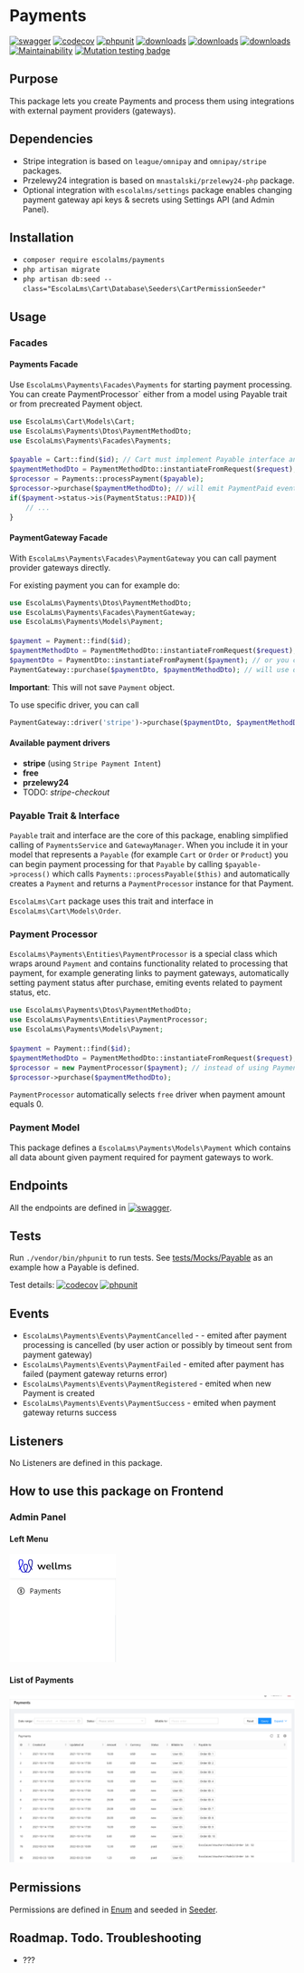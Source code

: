 # Payments

[![swagger](https://img.shields.io/badge/documentation-swagger-green)](https://escolalms.github.io/payments/)
[![codecov](https://codecov.io/gh/EscolaLMS/Files/branch/main/graph/badge.svg?token=NRAN4R8AGZ)](https://codecov.io/gh/EscolaLMS/payments)
[![phpunit](https://github.com/EscolaLMS/payments/actions/workflows/test.yml/badge.svg)](https://github.com/EscolaLMS/payments/actions/workflows/test.yml)
[![downloads](https://img.shields.io/packagist/dt/escolalms/payments)](https://packagist.org/packages/escolalms/payments)
[![downloads](https://img.shields.io/packagist/v/escolalms/payments)](https://packagist.org/packages/escolalms/payments)
[![downloads](https://img.shields.io/packagist/l/escolalms/payments)](https://packagist.org/packages/escolalms/payments)
[![Maintainability](https://api.codeclimate.com/v1/badges/e42a94f20c76b719fc38/maintainability)](https://codeclimate.com/github/EscolaLMS/payments/maintainability)
[![Mutation testing badge](https://img.shields.io/endpoint?style=flat&url=https%3A%2F%2Fbadge-api.stryker-mutator.io%2Fgithub.com%2FEscolaLMS%2Fpayments%2Fmain)](https://dashboard.stryker-mutator.io/reports/github.com/EscolaLMS/payments/main)

## Purpose

This package lets you create Payments and process them using integrations with external payment providers (gateways).

## Dependencies

- Stripe integration is based on `league/omnipay` and `omnipay/stripe` packages.
- Przelewy24 integration is based on `mnastalski/przelewy24-php` package.
- Optional integration with `escolalms/settings` package enables changing payment gateway api keys & secrets using Settings API (and Admin Panel).

## Installation

- `composer require escolalms/payments`
- `php artisan migrate`
- `php artisan db:seed --class="EscolaLms\Cart\Database\Seeders\CartPermissionSeeder"`

## Usage

### Facades

#### Payments Facade

Use `EscolaLms\Payments\Facades\Payments` for starting payment processing.
You can create PaymentProcessor` either from a model using Payable trait or from precreated Payment object.

```php
use EscolaLms\Cart\Models\Cart;
use EscolaLms\Payments\Dtos\PaymentMethodDto;
use EscolaLms\Payments\Facades\Payments;

$payable = Cart::find($id); // Cart must implement Payable interface and use Payable trait
$paymentMethodDto = PaymentMethodDto::instantiateFromRequest($request);
$processor = Payments::processPayment($payable);
$processor->purchase($paymentMethodDto); // will emit PaymentPaid event on success
if($payment->status->is(PaymentStatus::PAID)){
    // ...
}
```

#### PaymentGateway Facade

With `EscolaLms\Payments\Facades\PaymentGateway` you can call payment provider gateways directly.

For existing payment you can for example do:

```php
use EscolaLms\Payments\Dtos\PaymentMethodDto;
use EscolaLms\Payments\Facades\PaymentGateway;
use EscolaLms\Payments\Models\Payment;

$payment = Payment::find($id);
$paymentMethodDto = PaymentMethodDto::instantiateFromRequest($request);
$paymentDto = PaymentDto::instantiateFromPayment($payment); // or you can create it manually
PaymentGateway::purchase($paymentDto, $paymentMethodDto); // will use default payment driver
```

**Important**: This will not save `Payment` object.

To use specific driver, you can call

```php
PaymentGateway::driver('stripe')->purchase($paymentDto, $paymentMethodDto);
```

#### Available payment drivers

- **stripe** (using `Stripe Payment Intent`)
- **free**
- **przelewy24**
- TODO: _stripe-checkout_

### Payable Trait & Interface

`Payable` trait and interface are the core of this package, enabling simplified calling of `PaymentsService` and `GatewayManager`.
When you include it in your model that represents a `Payable` (for example `Cart` or `Order` or `Product`) you can begin payment processing for that `Payable` by calling `$payable->process()`
which calls `Payments::processPayable($this)` and automatically creates a `Payment` and returns a `PaymentProcessor` instance for that Payment.

`EscolaLms\Cart` package uses this trait and interface in `EscolaLms\Cart\Models\Order`.

### Payment Processor

`EscolaLms\Payments\Entities\PaymentProcessor` is a special class which wraps around `Payment`
and contains functionality related to processing that payment, for example generating links to payment gateways, automatically setting payment status after purchase, emiting events related to payment status, etc.

```php
use EscolaLms\Payments\Dtos\PaymentMethodDto;
use EscolaLms\Payments\Entities\PaymentProcessor;
use EscolaLms\Payments\Models\Payment;

$payment = Payment::find($id);
$paymentMethodDto = PaymentMethodDto::instantiateFromRequest($request);
$processor = new PaymentProcessor($payment); // instead of using Payments facade
$processor->purchase($paymentMethodDto);
```

`PaymentProcessor` automatically selects `free` driver when payment amount equals 0.

### Payment Model

This package defines a `EscolaLms\Payments\Models\Payment` which contains all data abount given payment required for payment gateways to work.

## Endpoints

All the endpoints are defined in [![swagger](https://img.shields.io/badge/documentation-swagger-green)](https://escolalms.github.io/payments/).

## Tests

Run `./vendor/bin/phpunit` to run tests. See [tests/Mocks/Payable](https://raw.githubusercontent.com/EscolaLMS/payments/main/tests/Mocks/Payable.php) as an example how a Payable is defined.

Test details: [![codecov](https://codecov.io/gh/EscolaLMS/Files/branch/main/graph/badge.svg?token=NRAN4R8AGZ)](https://codecov.io/gh/EscolaLMS/payments)
[![phpunit](https://github.com/EscolaLMS/payments/actions/workflows/test.yml/badge.svg)](https://github.com/EscolaLMS/payments/actions/workflows/test.yml)

## Events

- `EscolaLms\Payments\Events\PaymentCancelled` - - emited after payment processing is cancelled (by user action or possibly by timeout sent from payment gateway)
- `EscolaLms\Payments\Events\PaymentFailed` - emited after payment has failed (payment gateway returns error)
- `EscolaLms\Payments\Events\PaymentRegistered` - emited when new Payment is created
- `EscolaLms\Payments\Events\PaymentSuccess` - emited when payment gateway returns success

## Listeners

No Listeners are defined in this package.

## How to use this package on Frontend

### Admin Panel

#### **Left Menu**

![Admin panel menu](https://raw.githubusercontent.com/EscolaLMS/payments/main/docs/menu.png "Admin panel menu")

#### **List of Payments**

![List of Payments](https://raw.githubusercontent.com/EscolaLMS/payments/main/docs/list.png "List of Payments")

## Permissions

Permissions are defined in [Enum](https://raw.githubusercontent.com/EscolaLMS/payments/main/src/Enums/CartPermissionsEnum.php) and seeded in [Seeder](database/seeders/CartPermissionSeeder.php).

## Roadmap. Todo. Troubleshooting

- ???
